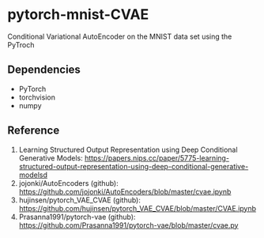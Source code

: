 # pytorch-mnist-CVAE
Conditional Variational AutoEncoder on the MNIST data set using the PyTroch

## Dependencies
- PyTorch
- torchvision
- numpy

## Reference
1. Learning Structured Output Representation using Deep Conditional Generative Models: 
https://papers.nips.cc/paper/5775-learning-structured-output-representation-using-deep-conditional-generative-modelsd
2. jojonki/AutoEncoders (github): 
https://github.com/jojonki/AutoEncoders/blob/master/cvae.ipynb
3. hujinsen/pytorch_VAE_CVAE (github): 
https://github.com/hujinsen/pytorch_VAE_CVAE/blob/master/CVAE.ipynb
4. Prasanna1991/pytorch-vae (github): 
https://github.com/Prasanna1991/pytorch-vae/blob/master/cvae.py
